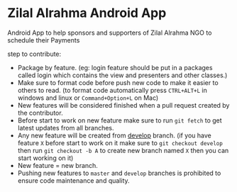 
# Zilal Alrahma Android App
Android App to help sponsors and supporters of Zilal Alrahma NGO to schedule their Payments 


step to contribute:

 - Package by feature. (eg: login feature should be put in a packages called login which contains the view and presenters and other classes.)
 - Make sure to format code before push new code to make it easier to others to read. (to format code automatically press `CTRL+ALT+L` in windows and linux or `Command+Option+L` on Mac)
 - New features will be considered finished when a pull request created by the contributor.
 - Before start to work on new feature make sure to run `git fetch` to get latest updates from all branches.
 - Any new feature will be created from [develop](https://github.com/khatwa/ZilalAlrahmaApp/tree/develop) branch.
 (if you have feature `X` before start to work on it make sure to 
`git checkout develop` then run `git checkout -b A` to create new branch named `X` then you can start working on it)
- New feature = new branch.
- Pushing new features to `master` and `develop` branches is prohibited to ensure code maintenance and quality.

